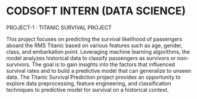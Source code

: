 # CODSOFT INTERN (DATA SCIENCE)
PROJECT-1 : TITANIC SURVIVAL PROJECT

This project focuses on predicting the survival likelihood of passengers aboard the RMS Titanic based on various features such as age, gender, class, and embarkation point. Leveraging machine learning algorithms, the model analyzes historical data to classify passengers as survivors or non-survivors. The goal is to gain insights into the factors that influenced survival rates and to build a predictive model that can generalize to unseen data. The Titanic Survival Prediction project provides an opportunity to explore data preprocessing, feature engineering, and classification techniques to predictive model for survival on a historical context.
